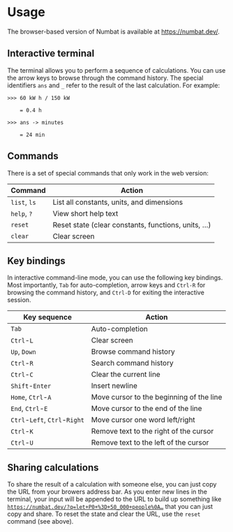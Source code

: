# Usage

The browser-based version of Numbat is available at <https://numbat.dev/>.

## Interactive terminal

The terminal allows you to perform a sequence of calculations.
You can use the arrow keys to browse through the command history.
The special identifiers `ans` and `_` refer to the result of the last calculation. For example:

``` numbat
>>> 60 kW h / 150 kW

    = 0.4 h

>>> ans -> minutes

    = 24 min
```

## Commands

There is a set of special commands that only work in the web version:

| Command | Action |
|---------|--------|
| `list`, `ls` | List all constants, units, and dimensions |
| `help`, `?` | View short help text |
| `reset` | Reset state (clear constants, functions, units, …) |
| `clear` | Clear screen |

## Key bindings

In interactive command-line mode, you can use the following key bindings. Most importantly,
`Tab` for auto-completion, arrow keys and `Ctrl-R` for browsing the command history, and
`Ctrl-D` for exiting the interactive session.

| Key sequence | Action |
|--------------|--------|
| `Tab` | Auto-completion |
| `Ctrl`-`L` | Clear screen |
| `Up`, `Down` | Browse command history |
| `Ctrl`-`R` | Search command history |
| `Ctrl`-`C` | Clear the current line |
| `Shift`-`Enter` | Insert newline |
| `Home`, `Ctrl`-`A` | Move cursor to the beginning of the line |
| `End`, `Ctrl`-`E` | Move cursor to the end of the line |
| `Ctrl`-`Left`, `Ctrl`-`Right` | Move cursor one word left/right |
| `Ctrl`-`K` | Remove text to the right of the cursor |
| `Ctrl`-`U` | Remove text to the left of the cursor |

## Sharing calculations

To share the result of a calculation with someone else, you can just copy the URL from
your browers address bar. As you enter new lines in the terminal, your input will be
appended to the URL to build up something like
[`https://numbat.dev/?q=let+P0+%3D+50_000+people%0A…`](https://numbat.dev/?q=let+P0+%3D+50_000+people%0Alet+growth_rate+%3D+2%25+per+year%0A%0Afn+population(t%3A+Time)+%3D%0A++++P0+×+e^(growth_rate·t)+%2F%2F+round%0A%0Aprint("P(20+years)+%3D+{population(20+years)}"))
that you can just copy and share. To reset the state and clear the URL, use the `reset`
command (see above).

